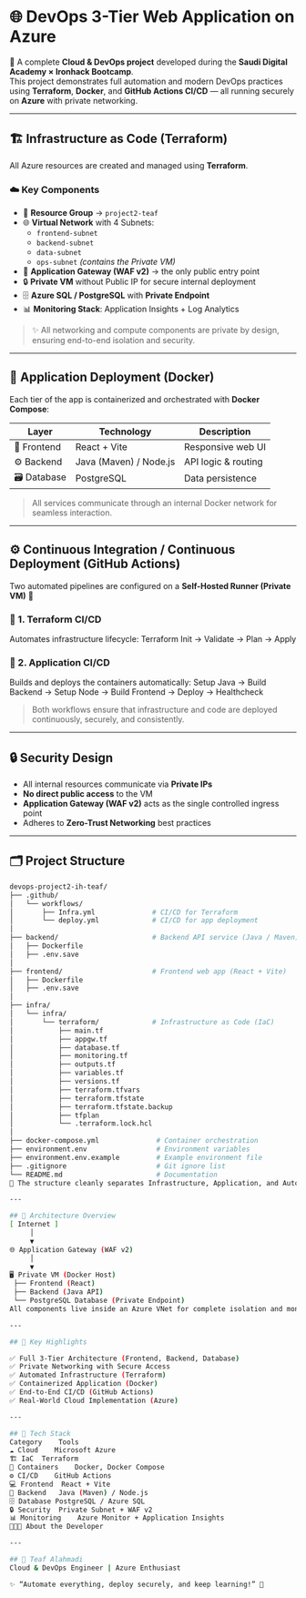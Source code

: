# 🌐 DevOps 3-Tier Web Application on Azure

🚀 A complete **Cloud & DevOps project** developed during the **Saudi Digital Academy × Ironhack Bootcamp**.  
This project demonstrates full automation and modern DevOps practices using **Terraform**, **Docker**, and **GitHub Actions CI/CD** — all running securely on **Azure** with private networking.

---

## 🏗️ Infrastructure as Code (Terraform)
All Azure resources are created and managed using **Terraform**.

### ☁️ Key Components
- 🧱 **Resource Group** → `project2-teaf`
- 🌐 **Virtual Network** with 4 Subnets:
  - `frontend-subnet`
  - `backend-subnet`
  - `data-subnet`
  - `ops-subnet` *(contains the Private VM)*
- 🧩 **Application Gateway (WAF v2)** → the only public entry point  
- 🔒 **Private VM** without Public IP for secure internal deployment  
- 🗄️ **Azure SQL / PostgreSQL** with **Private Endpoint**
- 📊 **Monitoring Stack**: Application Insights + Log Analytics

> ✨ All networking and compute components are private by design, ensuring end-to-end isolation and security.

---

## 🐳 Application Deployment (Docker)

Each tier of the app is containerized and orchestrated with **Docker Compose**:

| Layer | Technology | Description |
|-------|-------------|-------------|
| 🎨 Frontend | React + Vite | Responsive web UI |
| ⚙️ Backend | Java (Maven) / Node.js | API logic & routing |
| 🗃️ Database | PostgreSQL | Data persistence |

> All services communicate through an internal Docker network for seamless interaction.

---

## ⚙️ Continuous Integration / Continuous Deployment (GitHub Actions)

Two automated pipelines are configured on a **Self-Hosted Runner (Private VM)** 🧠

### 🧩 1. Terraform CI/CD
Automates infrastructure lifecycle:
Terraform Init → Validate → Plan → Apply


### 🚀 2. Application CI/CD
Builds and deploys the containers automatically:
Setup Java → Build Backend → Setup Node → Build Frontend → Deploy → Healthcheck


> Both workflows ensure that infrastructure and code are deployed continuously, securely, and consistently.

---

## 🔒 Security Design

- All internal resources communicate via **Private IPs**
- **No direct public access** to the VM
- **Application Gateway (WAF v2)** acts as the single controlled ingress point  
- Adheres to **Zero-Trust Networking** best practices  

---

## 🗂️ Project Structure

```bash
devops-project2-ih-teaf/
├── .github/
│   └── workflows/
│       ├── Infra.yml              # CI/CD for Terraform
│       └── deploy.yml             # CI/CD for app deployment
│
├── backend/                       # Backend API service (Java / Maven)
│   ├── Dockerfile
│   ├── .env.save
│   
├── frontend/                      # Frontend web app (React + Vite)
│   ├── Dockerfile
│   ├── .env.save
│
├── infra/
│   └── infra/
│       └── terraform/             # Infrastructure as Code (IaC)
│           ├── main.tf
│           ├── appgw.tf
│           ├── database.tf
│           ├── monitoring.tf
│           ├── outputs.tf
│           ├── variables.tf
│           ├── versions.tf
│           ├── terraform.tfvars
│           ├── terraform.tfstate
│           ├── terraform.tfstate.backup
│           ├── tfplan
│           └── .terraform.lock.hcl
│
├── docker-compose.yml              # Container orchestration
├── environment.env                 # Environment variables
├── environment.env.example         # Example environment file
├── .gitignore                      # Git ignore list
└── README.md                       # Documentation
🧭 The structure cleanly separates Infrastructure, Application, and Automation, following modern DevOps best practices.

---

## 📸 Architecture Overview
[ Internet ]
     │
     ▼
🌐 Application Gateway (WAF v2)
     │
     ▼
🖥️ Private VM (Docker Host)
 ├── Frontend (React)
 ├── Backend (Java API)
 └── PostgreSQL Database (Private Endpoint)
All components live inside an Azure VNet for complete isolation and monitored through Azure Monitor.

---

## 🌟 Key Highlights

✅ Full 3-Tier Architecture (Frontend, Backend, Database)
✅ Private Networking with Secure Access
✅ Automated Infrastructure (Terraform)
✅ Containerized Application (Docker)
✅ End-to-End CI/CD (GitHub Actions)
✅ Real-World Cloud Implementation (Azure)

---

## 🧠 Tech Stack
Category	Tools
☁️ Cloud	Microsoft Azure
🏗️ IaC	Terraform
🐳 Containers	Docker, Docker Compose
⚙️ CI/CD	GitHub Actions
💻 Frontend	React + Vite
🔧 Backend	Java (Maven) / Node.js
🗄️ Database	PostgreSQL / Azure SQL
🔒 Security	Private Subnet + WAF v2
📊 Monitoring	Azure Monitor + Application Insights
👩🏻‍💻 About the Developer

---

## 👤 Teaf Alahmadi
Cloud & DevOps Engineer | Azure Enthusiast 

✨ “Automate everything, deploy securely, and keep learning!” 🚀
